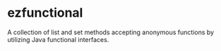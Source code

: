 # ezfunctional
 A collection of list and set methods accepting anonymous functions by utilizing Java functional interfaces.
